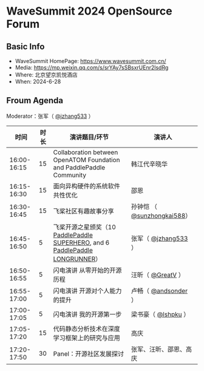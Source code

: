# WaveSummit 2024 OpenSource Forum

## Basic Info

- WaveSummit HomePage: https://www.wavesummit.com.cn/
- Media: https://mp.weixin.qq.com/s/srYAy7sSBsxrUEnr2lsdRg
- Where: 北京望京凯悦酒店
- When: 2024-6-28

## Froum Agenda

Moderator：张军（ [@jzhang533](https://github.com/jzhang533) ）

| 时间        | 时长 | 演讲题目/环节                                                | 演讲人                                                       |
| ----------- | ---- | ------------------------------------------------------------ | ------------------------------------------------------------ |
| 16:00-16:15 | 15   | Collaboration between OpenATOM Foundation and PaddlePaddle Community | 韩江代辛晓华                                                 |
| 16:15-16:30 | 15   | 面向异构硬件的系统软件共性优化                               | 邵恩                                                         |
| 16:30-16:45 | 15   | 飞桨社区有趣故事分享                                         | 孙钟恺 （ [@sunzhongkai588](https://github.com/sunzhongkai588)） |
| 16:45-16:50 | 5    | 飞桨开源之星颁奖（10 [PaddlePaddle SUPERHERO](./recognition/superhero.png), and 6 [PaddlePaddle LONGRUNNER](./recognition/longrunner.png)） | 张军（  [@jzhang533](https://github.com/jzhang533) ）        |
| 16:50-16:55 | 5    | 闪电演讲 从零开始的开源历程                                  | 汪昕（ [@GreatV](https://github.com/GreatV) ）               |
| 16:55-17:00 | 5    | 闪电演讲 开源对个人能力的提升                                | 卢畅（ [@andsonder](https://github.com/andsonder) ）         |
| 17:00-17:05 | 5    | 闪电演讲 我的开源第一步                                      | 梁书豪（ [@lshpku](https://github.com/lshpku) ）             |
| 17:05-17:20 | 15   | 代码静态分析技术在深度学习框架上的研究与应用                 | 高庆                                                         |
| 17:20-17:50 | 30   | Panel：开源社区发展探讨                                      | 张军、汪昕、邵恩、高庆                                     |
